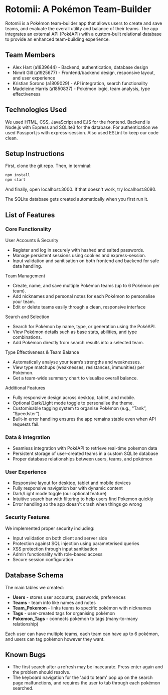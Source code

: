 # Rotomii: A Pokémon Team-Builder

Rotomii is a Pokémon team-builder app that allows users to create and save teams, and evaluate the overall utility and balance of their teams. The app integrates an external API (PokéAPI) with a custom-built relational database to provide an enhanced team-building experience.

## Team Members

- Alex Hart (a1839644) - Backend, authentication, database design
- Nimrit Gill (a1925677) - Frontend/backend design, responsive layout, and user experience
- Kristian Sorono (a1809029) - API integration, search functionality
- Madeleine Harris (a1850837) - Pokémon logic, team analysis, type effectiveness

## Technologies Used

We used HTML, CSS, JavaScript and EJS for the frontend. Backend is Node.js with Express and SQLite3 for the database. For authentication we used Passport.js with express-session. Also used ESLint to keep our code clean.

## Setup Instructions

First, clone the git repo.
Then, in terminal:
```bash
npm install
npm start
```
And finally, open localhost:3000. If that doesn't work, try localhost:8080.

The SQLite database gets created automatically when you first run it.

## List of Features

### Core Functionality
User Accounts & Security
- Register and log in securely with hashed and salted passwords.
- Manage persistent sessions using cookies and express-session.
- Input validation and sanitisation on both frontend and backend for safe data handling.

Team Management
- Create, name, and save multiple Pokémon teams (up to 6 Pokémon per team).
- Add nicknames and personal notes for each Pokémon to personalise your team.
- Edit or delete teams easily through a clean, responsive interface

Search and Selection
- Search for Pokémon by name, type, or generation using the PokéAPI.
- View Pokémon details such as base stats, abilities, and type combinations.
- Add Pokémon directly from search results into a selected team.

Type Effectiveness & Team Balance
- Automatically analyse your team’s strengths and weaknesses.
- View type matchups (weaknesses, resistances, immunities) per Pokémon.
- Get a team-wide summary chart to visualise overall balance.
  
Additional Features
- Fully responsive design across desktop, tablet, and mobile.
- Optional Dark/Light mode toggle to personalise the theme.
- Customisable tagging system to organise Pokémon (e.g., “Tank”, “Speedster”).
- Built-in error handling ensures the app remains stable even when API requests fail.


### Data & Integration
- Seamless integration with PokéAPI to retrieve real-time pokemon data
- Persistent storage of user-created teams in a custom SQLite database
- Proper database relationships between users, teams, and pokémon

### User Experience
- Responsive layout for desktop, tablet and mobile devices
- Fully responsive navigation bar with dynamic content
- Dark/Light mode toggle (our optional feature)
- Intuitive search bar with filtering to help users find Pokemon quickly
- Error handling so the app doesn't crash when things go wrong

### Security Features
We implemented proper security including:
- Input validation on both client and server side
- Protection against SQL injection using parameterised queries
- XSS protection through input sanitisation
- Admin functionality with role-based access
- Secure session configuration

## Database Schema

The main tables we created:
- **Users** - stores user accounts, passwords, preferences
- **Teams** - team info like names and notes
- **Team_Pokemon** - links teams to specific pokémon with nicknames
- **Tags** - user-created tags for organising pokémon
- **Pokemon_Tags** - connects pokémon to tags (many-to-many relationship)

Each user can have multiple teams, each team can have up to 6 pokémon, and users can tag pokémon however they want.

## Known Bugs

- The first search after a refresh may be inaccurate. Press enter again and the problem should resolve.
- The keyboard navigation for the 'add to team' pop up on the search page malfunctions, and requires the user to tab through each pokémon searched.
